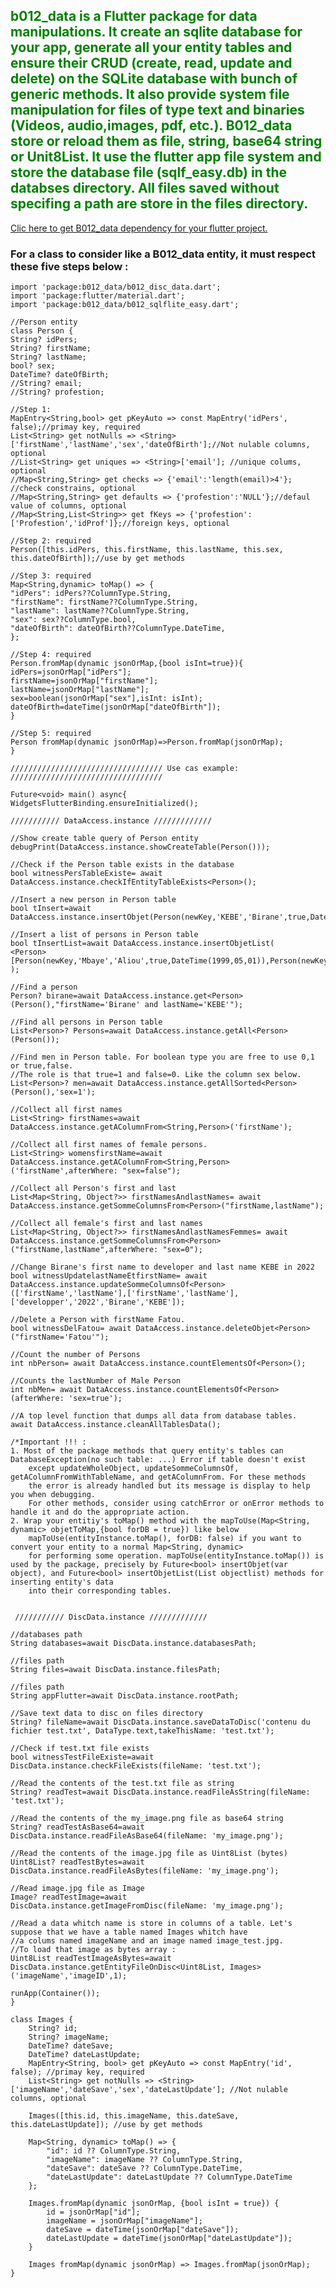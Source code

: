 ## <span style="color:green"> b012_data is a Flutter package for data manipulations. It create an sqlite database for your app, generate all your entity tables and ensure their CRUD (create, read, update and delete) on the SQLite database with bunch of generic methods. It also provide system file manipulation for files of type text and binaries (Videos, audio,images, pdf, etc.). B012_data store or reload them as file, string, base64 string or Unit8List. It use the flutter app file system and store the database file (sqlf_easy.db) in the databses directory. All files saved without specifing a path are store in the files directory.</span>

[Clic here to get B012_data dependency for your flutter project.](https://pub.dev/packages/b012_data)

### For a class to consider like a B012_data entity, it must respect these five steps below :

    import 'package:b012_data/b012_disc_data.dart';
    import 'package:flutter/material.dart';
    import 'package:b012_data/b012_sqlflite_easy.dart';
    
    //Person entity
    class Person {
    String? idPers;
    String? firstName;
    String? lastName;
    bool? sex;
    DateTime? dateOfBirth;
    //String? email;
    //String? profestion;
    
    //Step 1:
    MapEntry<String,bool> get pKeyAuto => const MapEntry('idPers', false);//primay key, required
    List<String> get notNulls => <String>['firstName','lastName','sex','dateOfBirth'];//Not nulable columns, optional
    //List<String> get uniques => <String>['email']; //unique colums, optional
    //Map<String,String> get checks => {'email':'length(email)>4'}; //check constrains, optional
    //Map<String,String> get defaults => {'profestion':'NULL'};//defaul value of columns, optional
    //Map<String,List<String>> get fKeys => {'profestion':['Profestion','idProf']};//foreign keys, optional
    
    //Step 2: required
    Person([this.idPers, this.firstName, this.lastName, this.sex, this.dateOfBirth]);//use by get methods
    
    //Step 3: required
    Map<String,dynamic> toMap() => {
    "idPers": idPers??ColumnType.String,
    "firstName": firstName??ColumnType.String,
    "lastName": lastName??ColumnType.String,
    "sex": sex??ColumnType.bool,
    "dateOfBirth": dateOfBirth??ColumnType.DateTime,
    };
    
    //Step 4: required
    Person.fromMap(dynamic jsonOrMap,{bool isInt=true}){
    idPers=jsonOrMap["idPers"];
    firstName=jsonOrMap["firstName"];
    lastName=jsonOrMap["lastName"];
    sex=boolean(jsonOrMap["sex"],isInt: isInt);
    dateOfBirth=dateTime(jsonOrMap["dateOfBirth"]);
    }
    
    //Step 5: required
    Person fromMap(dynamic jsonOrMap)=>Person.fromMap(jsonOrMap);
    }
    
    ////////////////////////////////// Use cas example: //////////////////////////////////
    
    Future<void> main() async{
    WidgetsFlutterBinding.ensureInitialized();
    
    /////////// DataAccess.instance /////////////

    //Show create table query of Person entity
    debugPrint(DataAccess.instance.showCreateTable(Person()));
    
    //Check if the Person table exists in the database
    bool witnessPersTableExiste= await DataAccess.instance.checkIfEntityTableExists<Person>();
    
    //Insert a new person in Person table
    bool tInsert=await DataAccess.instance.insertObjet(Person(newKey,'KEBE','Birane',true,DateTime(2000,08,05)));
    
    //Insert a list of persons in Person table
    bool tInsertList=await DataAccess.instance.insertObjetList(
    <Person>[Person(newKey,'Mbaye','Aliou',true,DateTime(1999,05,01)),Person(newKey,'Cisse','Fatou',false,DateTime(2000,07,09))]
    );
    
    //Find a person
    Person? birane=await DataAccess.instance.get<Person>(Person(),"firstName='Birane' and lastName='KEBE'");
    
    //Find all persons in Person table
    List<Person>? Persons=await DataAccess.instance.getAll<Person>(Person());
    
    //Find men in Person table. For boolean type you are free to use 0,1 or true,false. 
    //The role is that true=1 and false=0. Like the column sex below.
    List<Person>? men=await DataAccess.instance.getAllSorted<Person>(Person(),'sex=1');
    
    //Collect all first names
    List<String> firstNames=await DataAccess.instance.getAColumnFrom<String,Person>('firstName');
    
    //Collect all first names of female persons. 
    List<String> womensfirstName=await DataAccess.instance.getAColumnFrom<String,Person>('firstName',afterWhere: "sex=false");
    
    //Collect all Person's first and last 
    List<Map<String, Object?>> firstNamesAndlastNames= await DataAccess.instance.getSommeColumnsFrom<Person>("firstName,lastName");
    
    //Collect all female's first and last names
    List<Map<String, Object?>> firstNamesAndlastNamesFemmes= await DataAccess.instance.getSommeColumnsFrom<Person>("firstName,lastName",afterWhere: "sex=0");
    
    //Change Birane's first name to developer and last name KEBE in 2022
    bool witnessUpdatelastNameEtfirstName= await DataAccess.instance.updateSommeColumnsOf<Person>(['firstName','lastName'],['firstName','lastName'],['developper','2022','Birane','KEBE']);
    
    //Delete a Person with firstName Fatou.
    bool witnessDelFatou= await DataAccess.instance.deleteObjet<Person>("firstName='Fatou'");
    
    //Count the number of Persons
    int nbPerson= await DataAccess.instance.countElementsOf<Person>();
    
    //Counts the lastNumber of Male Person
    int nbMen= await DataAccess.instance.countElementsOf<Person>(afterWhere: 'sex=true');

    //A top level function that dumps all data from database tables.
    await DataAccess.instance.cleanAllTablesData();

    /*Important !!! : 
    1. Most of the package methods that query entity's tables can DatabaseException(no such table: ...) Error if table doesn't exist
        except updateWholeObject, updateSommeColumnsOf, getAColumnFromWithTableName, and getAColumnFrom. For these methods
        the error is already handled but its message is display to help you when debugging.
        For other methods, consider using catchError or onError methods to handle it and do the appropriate action.
    2. Wrap your entitiy's toMap() method with the mapToUse(Map<String, dynamic> objetToMap,{bool forDB = true}) like below
        mapToUse(entityInstance.toMap(), forDB: false) if you want to convert your entity to a normal Map<String, dynamic> 
        for performing some operation. mapToUse(entityInstance.toMap()) is used by the package, precisely by Future<bool> insertObjet(var object), and Future<bool> insertObjetList(List objectlist) methods for inserting entity's data 
        into their corresponding tables.


     /////////// DiscData.instance /////////////

    //databases path
    String databases=await DiscData.instance.databasesPath;
    
    //files path
    String files=await DiscData.instance.filesPath;
    
    //files path
    String appFlutter=await DiscData.instance.rootPath;
    
    //Save text data to disc on files directory
    String? fileName=await DiscData.instance.saveDataToDisc('contenu du fichier test.txt', DataType.text,takeThisName: 'test.txt');
    
    //Check if test.txt file exists
    bool witnessTestFileExiste=await DiscData.instance.checkFileExists(fileName: 'test.txt');
    
    //Read the contents of the test.txt file as string
    String? readTest=await DiscData.instance.readFileAsString(fileName: 'test.txt');

    //Read the contents of the my_image.png file as base64 string 
    String? readTestAsBase64=await DiscData.instance.readFileAsBase64(fileName: 'my_image.png');

    //Read the contents of the image.jpg file as Uint8List (bytes)
    Uint8List? readTestBytes=await DiscData.instance.readFileAsBytes(fileName: 'my_image.png');

    //Read image.jpg file as Image
    Image? readTestImage=await DiscData.instance.getImageFromDisc(fileName: 'my_image.png');

    //Read a data whitch name is store in columns of a table. Let's suppose that we have a table named Images whitch have
    //a colums named imageName and an image named image_test.jpg.
    //To load that image as bytes array :
    Uint8List readTestImageAsBytes=await DiscData.instance.getEntityFileOnDisc<Uint8List, Images>('imageName','imageID',1);

    runApp(Container());
    }

    class Images {
        String? id;
        String? imageName;
        DateTime? dateSave;
        DateTime? dateLastUpdate;
        MapEntry<String, bool> get pKeyAuto => const MapEntry('id', false); //primay key, required
        List<String> get notNulls => <String>['imageName','dateSave','sex','dateLastUpdate']; //Not nulable columns, optional
        
        Images([this.id, this.imageName, this.dateSave, this.dateLastUpdate]); //use by get methods
        
        Map<String, dynamic> toMap() => {
            "id": id ?? ColumnType.String,
            "imageName": imageName ?? ColumnType.String,
            "dateSave": dateSave ?? ColumnType.DateTime,
            "dateLastUpdate": dateLastUpdate ?? ColumnType.DateTime
        };
    
        Images.fromMap(dynamic jsonOrMap, {bool isInt = true}) {
            id = jsonOrMap["id"];
            imageName = jsonOrMap["imageName"];
            dateSave = dateTime(jsonOrMap["dateSave"]);
            dateLastUpdate = dateTime(jsonOrMap["dateLastUpdate"]);
        }
    
        Images fromMap(dynamic jsonOrMap) => Images.fromMap(jsonOrMap);
    }
    
